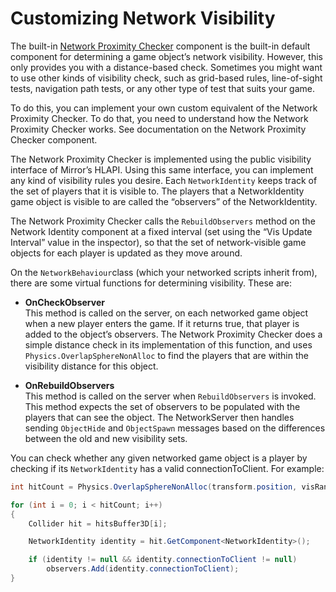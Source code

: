 # Customizing Network Visibility

The built-in [Network Proximity Checker](../Components/NetworkProximityChecker.md) component is the built-in default component for determining a game object’s network visibility. However, this only provides you with a distance-based check. Sometimes you might want to use other kinds of visibility check, such as grid-based rules, line-of-sight tests, navigation path tests, or any other type of test that suits your game.

To do this, you can implement your own custom equivalent of the Network Proximity Checker. To do that, you need to understand how the Network Proximity Checker works. See documentation on the Network Proximity Checker component.

The Network Proximity Checker is implemented using the public visibility interface of Mirror’s HLAPI. Using this same interface, you can implement any kind of visibility rules you desire. Each `NetworkIdentity` keeps track of the set of players that it is visible to. The players that a NetworkIdentity game object is visible to are called the “observers” of the NetworkIdentity.

The Network Proximity Checker calls the `RebuildObservers` method on the Network Identity component at a fixed interval (set using the “Vis Update Interval” value in the inspector), so that the set of network-visible game objects for each player is updated as they move around.

On the `NetworkBehaviour`class (which your networked scripts inherit from), there are some virtual functions for determining visibility. These are:

-   **OnCheckObserver**  
    This method is called on the server, on each networked game object when a new player enters the game. If it returns true, that player is added to the object’s observers. The Network Proximity Checker does a simple distance check in its implementation of this function, and uses `Physics.OverlapSphereNonAlloc` to find the players that are within the visibility distance for this object.

-   **OnRebuildObservers**  
    This method is called on the server when `RebuildObservers` is invoked. This method expects the set of observers to be populated with the players that can see the object. The NetworkServer then handles sending `ObjectHide` and `ObjectSpawn` messages based on the differences between the old and new visibility sets.

You can check whether any given networked game object is a player by checking if its `NetworkIdentity` has a valid connectionToClient. For example:

``` cs
int hitCount = Physics.OverlapSphereNonAlloc(transform.position, visRange, hitsBuffer3D, castLayers);

for (int i = 0; i < hitCount; i++)
{
    Collider hit = hitsBuffer3D[i];

    NetworkIdentity identity = hit.GetComponent<NetworkIdentity>();

    if (identity != null && identity.connectionToClient != null)
        observers.Add(identity.connectionToClient);
}
```
